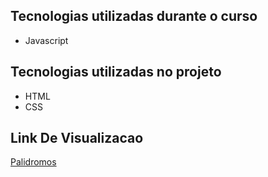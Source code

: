 
## Tecnologias utilizadas durante o curso
* Javascript

## Tecnologias utilizadas no projeto
* HTML
* CSS

## Link De Visualizacao

[Palidromos](https://vercel.com/pedrolucas-m-m/palidromos)
